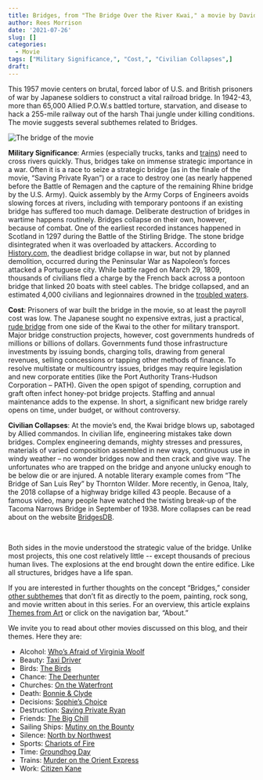 ```yaml
---
title: Bridges, from "The Bridge Over the River Kwai," a movie by David Lean
author: Rees Morrison
date: '2021-07-26'
slug: []
categories:
  - Movie
tags: ["Military Significance,", "Cost,", "Civilian Collapses",]
draft:
---
```


This 1957 movie centers on brutal, forced labor of U.S. and British prisoners of war by Japanese soldiers to construct a vital railroad bridge.   In 1942-43, more than 65,000 Allied P.O.W.s battled torture, starvation, and disease to hack a 255-mile railway out of the harsh Thai jungle under killing conditions.  The movie suggests several subthemes related to Bridges.

<!--more-->

![The bridge of the movie](/media/BridgesKwai.jpg)

**Military Significance**: Armies (especially trucks, tanks and [trains](https://themesfromart.com/post/2021-07-26-bridges-from-the-railway-bridge-at-argenteuill-a-painting-by-claude-monet/bridgesmonet/)) need to cross rivers quickly.  Thus, bridges take on immense strategic importance in a war.   Often it is a race to seize a strategic bridge (as in the finale of the movie, “Saving Private Ryan”) or a race to destroy one (as nearly happened before the Battle of Remagen and the capture of the remaining Rhine bridge by the U.S. Army).  Quick assembly by the Army Corps of Engineers avoids slowing forces at rivers, including with temporary pontoons if an existing bridge has suffered too much damage. 
Deliberate destruction of bridges in wartime happens routinely.  Bridges collapse on their own, however, because of combat.  One of the earliest recorded instances happened in Scotland in 1297 during the Battle of the Stirling Bridge.  The stone bridge disintegrated when it was overloaded by attackers.  According to [History.com,](https://www.history.com/news/deadly-bridge-collapses) the deadliest bridge collapse in war, but not by planned demolition, occurred during the Peninsular War as Napoleon’s forces attacked a Portuguese city. While battle raged on March 29, 1809, thousands of civilians fled a charge by the French back across a pontoon bridge that linked 20 boats with steel cables.  The bridge collapsed, and an estimated 4,000 civilians and legionnaires drowned in the [troubled waters](https://themesfromart.com/post/2021-07-26-bridges-from-bridge-over-troubled-waters-a-song-by-simon-garfunkel/bridgestroubled/).

**Cost**:  Prisoners of war built the bridge in the movie, so at least the payroll cost was low.  The Japanese sought no expensive extras, just a practical, [rude bridge](https://themesfromart.com/post/2021-07-26-bridges-the-concord-hymn-a-poem-by-ralph-waldo-emerson/bridgesconcord/) from one side of the Kwai to the other for military transport.  Major bridge construction projects, however, cost governments hundreds of millions or billions of dollars.  Governments fund those infrastructure investments by issuing bonds, charging tolls, drawing from general revenues, selling concessions or tapping other methods of finance.  To resolve multistate or multicountry issues, bridges may require legislation and new corporate entities (like the Port Authority Trans-Hudson Corporation – PATH).    Given the open spigot of spending, corruption and graft often infect honey-pot bridge projects.   Staffing and annual maintenance adds to the expense.  In short, a significant new bridge rarely opens on time, under budget, or without controversy.   

**Civilian Collapses**:  At the movie’s end, the Kwai bridge blows up, sabotaged by Allied commandos.  In civilian life, engineering mistakes take down bridges.  Complex engineering demands, mighty stresses and pressures, materials of varied composition assembled in new ways, continuous use in windy weather – no wonder bridges now and then crack and give way.  The unfortunates who are trapped on the bridge and anyone unlucky enough to be below die or are injured.  A notable literary example comes from “The Bridge of San Luis Rey” by Thornton Wilder.  More recently, in Genoa, Italy, the 2018 collapse of a highway bridge killed 43 people.  Because of a famous video, many people have watched the twisting break-up of the Tacoma Narrows Bridge in September of 1938.  More collapses can be read about on the website [BridgesDB](http://www.bridgesdb.com/bridge-history-facts/famous-bridge-collapses/).  

&nbsp;

Both sides in the movie understood the strategic value of the bridge.  Unlike most projects, this one cost relatively little -- except thousands of precious human lives.  The explosions at the end brought down the entire edifice.  Like all structures, bridges have a life span.

If you are interested in further thoughts on the concept “Bridges,” consider [other subthemes](https://themesfromart.com/post/2021-07-26-bridges-additional-subthemes/bridgesaddl/) that don’t fit as directly to the poem, painting, rock song, and movie written about in this series.  For an overview, this article explains [Themes from Art](http://bit.ly/3sRXopI) or click on the navigation bar, “About.”

We invite you to read about other movies discussed on this blog, and their themes.  Here they are: 

* Alcohol: [Who’s Afraid of Virginia Woolf](https://themesfromart.com/post/2021-02-03-alcohol-woolf-nichols/alcoholwoolfnichols/)
* Beauty: [Taxi Driver](https://themesfromart.com/post/2021-04-21-beauty-taxi-driver-a-movie-with-robert-de-niro-and-cybill-shepherd/beautytaxi/)
* Birds: [The Birds](https://themesfromart.com/post/2021-06-07-birds-the-birds-a-movie-directed-by-alfred-hitchcock/birdsthebirds/)
* Chance: [The Deerhunter](https://themesfromart.com/post/2021-03-14-chancewinner/chancewinner/)
* Churches: [On the Waterfront](https://themesfromart.com/post/2021-05-21-churches-from-on-the-waterfront-a-movie-with-marlon-brando/churcheswaterfront/)
* Death: [Bonnie & Clyde](https://themesfromart.com/post/2021-05-03-death-from-bonnie-clyde-a-movie-starring-warren-beatty-and-faye-dunaway/deathbonnie/)
* Decisions: [Sophie’s Choice](https://themesfromart.com/post/2021-02-08-decisions-sophie-s-choice-with-meryl-streep/decisionssophies/)
* Destruction: [Saving Private Ryan](https://themesfromart.com/post/2021-02-18-destruction-saving-private-ryan-a-movie-by-steven-spielberg/destructionsaving/)
* Friends: [The Big Chill](https://themesfromart.com/post/2021-06-20-friends-the-big-chill-a-movied-directed-by-lawrence-kasdan/friendschill/)
* Sailing Ships: [Mutiny on the Bounty](https://themesfromart.com/post/2021-06-26-sailing-ships-mutiny-on-the-bounty-a-movie-with/sailingshipsmutiny/)
* Silence: [North by Northwest](https://themesfromart.com/post/silencenorthwest/)
* Sports: [Chariots of Fire](https://themesfromart.com/post/2021-07-12-sports-from-chariots-of-fire-a-movie-about-the-1924-olypics/sportschariots/)
* Time: [Groundhog Day](https://themesfromart.com/post/2021-03-08-time-from-groundhog-day-starring-bill-murray/timegroundhog/)
* Trains: [Murder on the Orient Express](https://themesfromart.com/post/2021-05-10-trains-from-murder-on-the-orient-express-a-movie-directed-by-sidney-lumet/trainsorient/)   
* Work: [Citizen Kane](https://themesfromart.com/post/2021-02-26-workkane/workkane/)